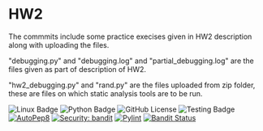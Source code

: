 # HW2
The commmits include some practice execises given in HW2 description along with uploading the files.

"debugging.py" and "debugging.log" and "partial_debugging.log" are the files given as part of description of HW2. 

"hw2_debugging.py" and "rand.py" are the files uploaded from zip folder, these are files on which static analysis tools are to be run. 

![Linux Badge](https://img.shields.io/badge/Linux-FCC624?style=for-the-badge&logo=linux&logoColor=black)
![Python Badge](https://img.shields.io/badge/Python-3776AB?style=for-the-badge&logo=python&logoColor=white)
![GitHub License](https://img.shields.io/github/license/SAT510/SAT-Repo)
![Testing Badge](https://github.com/SAT510/HW2/actions/workflows/python-app.yml/badge.svg)
[![AutoPep8](https://img.shields.io/badge/code%20style-autopep8-yellow.svg)](https://github.com/SAT510/HW2/tree/main/logs/autopep/latest_autopep.log)
[![Security: bandit](https://img.shields.io/badge/security-bandit-blue.svg)](https://github.com/SAT510/HW2/tree/main/logs/bandit/latest_bandit.log)
[![Pylint](https://img.shields.io/badge/code%20quality-pylint-green.svg)](https://github.com/SAT510/HW2/tree/main/logs/pylint/latest_pylint.log) 
[![Bandit Status](https://img.shields.io/badge/Bandit_Status-success-brightgreen)](https://github.com/SAT510/HW2/actions/workflows/python-app.yml)

